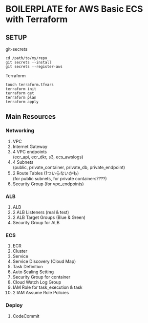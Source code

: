 # BOILERPLATE for AWS Basic ECS with Terraform

## SETUP

git-secrets
```shell
cd /path/to/my/repo
git secrets --install
git secrets --register-aws
```

Terraform
```shell
touch terraform.tfvars
terraform init
terraform get
terraform plan
terraform apply
```

## Main Resources
### Networking
1. VPC
2. Internet Gateway
3. 4 VPC endpoints  
   (ecr_api, ecr_dkr, s3, ecs_awslogs)
4. 4 Subnets  
   (public, private_container, private_db, private_endpoint)
5. 2 Route Tables (1ついらないかも)  
   (for public subnets, for private containers????)
6. Security Group
   (for vpc_endpoints)

### ALB
1. ALB
2. 2 ALB Listeners
   (real & test)
3. 2 ALB Target Groups
   (Blue & Green)
4. Security Group for ALB

### ECS
1. ECR
2. Cluster
3. Service
4. Service Discovery (Cloud Map)
5. Task Definition
6. Auto Scaling Setting
7. Security Group for container
8. Cloud Watch Log Group
9. IAM Role for task_execution & task
10. 2 IAM Assume Role Policies

### Deploy
1. CodeCommit
